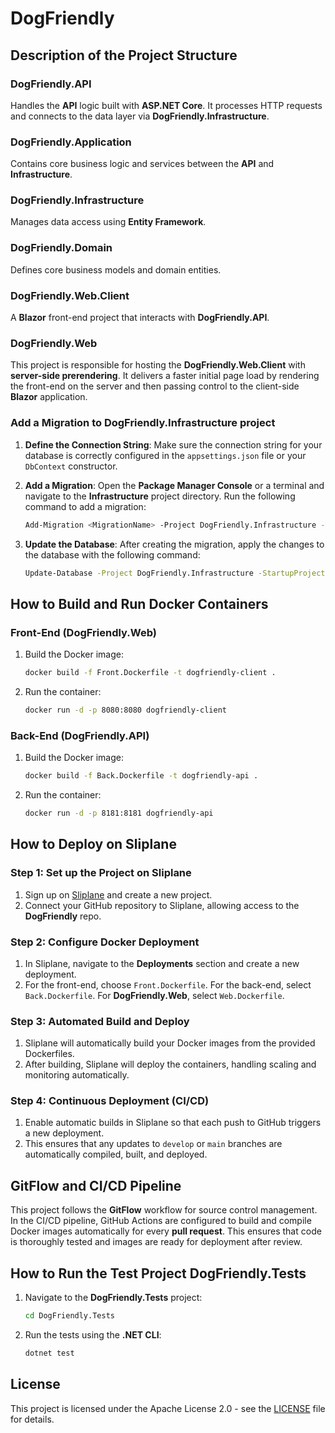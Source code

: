 # DogFriendly

## Description of the Project Structure

### DogFriendly.API
Handles the **API** logic built with **ASP.NET Core**. It processes HTTP requests and connects to the data layer via **DogFriendly.Infrastructure**.

### DogFriendly.Application
Contains core business logic and services between the **API** and **Infrastructure**.

### DogFriendly.Infrastructure
Manages data access using **Entity Framework**.

### DogFriendly.Domain
Defines core business models and domain entities.

### DogFriendly.Web.Client
A **Blazor** front-end project that interacts with **DogFriendly.API**.

### DogFriendly.Web
This project is responsible for hosting the **DogFriendly.Web.Client** with **server-side prerendering**. It delivers a faster initial page load by rendering the front-end on the server and then passing control to the client-side **Blazor** application.

### Add a Migration to **DogFriendly.Infrastructure** project

1. **Define the Connection String**:
   Make sure the connection string for your database is correctly configured in the `appsettings.json` file or your `DbContext` constructor.

2. **Add a Migration**:
   Open the **Package Manager Console** or a terminal and navigate to the **Infrastructure** project directory. Run the following command to add a migration:
   ```bash
   Add-Migration <MigrationName> -Project DogFriendly.Infrastructure -StartupProject DogFriendly.API
   ```

3. **Update the Database**:
   After creating the migration, apply the changes to the database with the following command:
   ```bash
   Update-Database -Project DogFriendly.Infrastructure -StartupProject DogFriendly.API
   ```

## How to Build and Run Docker Containers

### Front-End (DogFriendly.Web)
1. Build the Docker image:
    ```bash
    docker build -f Front.Dockerfile -t dogfriendly-client .
    ```
2. Run the container:
    ```bash
    docker run -d -p 8080:8080 dogfriendly-client
    ```

### Back-End (DogFriendly.API)
1. Build the Docker image:
    ```bash
    docker build -f Back.Dockerfile -t dogfriendly-api .
    ```
2. Run the container:
    ```bash
    docker run -d -p 8181:8181 dogfriendly-api
    ```

## How to Deploy on Sliplane

### Step 1: Set up the Project on Sliplane
1. Sign up on [Sliplane](https://sliplane.io) and create a new project.
2. Connect your GitHub repository to Sliplane, allowing access to the **DogFriendly** repo.

### Step 2: Configure Docker Deployment
1. In Sliplane, navigate to the **Deployments** section and create a new deployment.
2. For the front-end, choose `Front.Dockerfile`. For the back-end, select `Back.Dockerfile`. For **DogFriendly.Web**, select `Web.Dockerfile`.

### Step 3: Automated Build and Deploy
1. Sliplane will automatically build your Docker images from the provided Dockerfiles.
2. After building, Sliplane will deploy the containers, handling scaling and monitoring automatically.

### Step 4: Continuous Deployment (CI/CD)
1. Enable automatic builds in Sliplane so that each push to GitHub triggers a new deployment.
2. This ensures that any updates to `develop` or `main` branches are automatically compiled, built, and deployed.

## GitFlow and CI/CD Pipeline

This project follows the **GitFlow** workflow for source control management. In the CI/CD pipeline, GitHub Actions are configured to build and compile Docker images automatically for every **pull request**. This ensures that code is thoroughly tested and images are ready for deployment after review.

## How to Run the Test Project DogFriendly.Tests

1. Navigate to the **DogFriendly.Tests** project:
    ```bash
    cd DogFriendly.Tests
    ```
2. Run the tests using the **.NET CLI**:
    ```bash
    dotnet test
    ```

## License

This project is licensed under the Apache License 2.0 - see the [LICENSE](./LICENSE) file for details.
